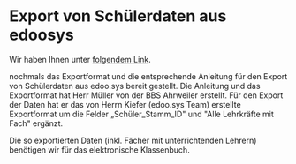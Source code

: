 # Export von Schülerdaten aus edoosys

Wir haben Ihnen unter [folgendem Link](https://my.hidrive.com/share/8ey6i7s6ut).

nochmals das Exportformat und die entsprechende Anleitung für den Export von Schülerdaten aus edoo.sys bereit gestellt. Die Anleitung und das Exportformat hat Herr Müller von der BBS Ahrweiler erstellt. Für den Export der Daten hat er das von Herrn Kiefer (edoo.sys Team) erstellte Exportformat um die Felder „Schüler_Stamm_ID" und "Alle Lehrkräfte mit Fach" ergänzt.

Die so exportierten Daten (inkl. Fächer mit unterrichtenden Lehrern) benötigen wir für das elektronische Klassenbuch.
